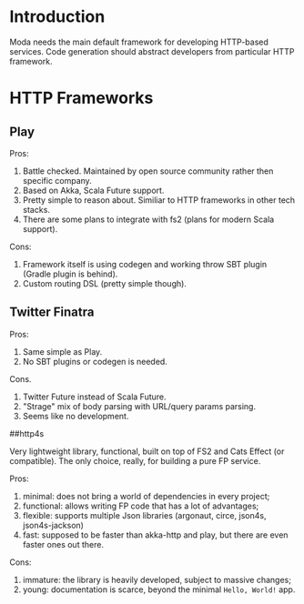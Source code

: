 # Introduction

Moda needs the main default framework for developing HTTP-based services. Code generation should abstract developers from particular HTTP framework.

# HTTP Frameworks

## Play

Pros:
1. Battle checked. Maintained by open source community rather then specific company.
2. Based on Akka, Scala Future support.
3. Pretty simple to reason about. Similiar to HTTP frameworks in other tech stacks.
4. There are some plans to integrate with fs2 (plans for modern Scala support).

Cons:
1. Framework itself is using codegen and working throw SBT plugin (Gradle plugin is behind).
2. Custom routing DSL (pretty simple though).

## Twitter Finatra

Pros:
1. Same simple as Play.
2. No SBT plugins or codegen is needed.

Cons.
1. Twitter Future instead of Scala Future.
2. "Strage" mix of body parsing with URL/query params parsing.
3. Seems like no development.

##http4s

Very lightweight library, functional, built on top of FS2 and Cats Effect (or compatible).
The only choice, really, for building a pure FP service.

Pros:
1. minimal: does not bring a world of dependencies in every project;
2. functional: allows writing FP code that has a lot of advantages;
3. flexible: supports multiple Json libraries (argonaut, circe, json4s, json4s-jackson)
4. fast: supposed to be faster than akka-http and play, but there are even faster ones out there.

Cons:
1. immature: the library is heavily developed, subject to massive changes;
2. young: documentation is scarce, beyond the minimal `Hello, World!` app.
